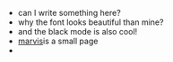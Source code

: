 - can I write something here?
- why the font looks beautiful than mine?
- and the black mode is also cool!
- [marvis](marvis.md)is a small page
- 
